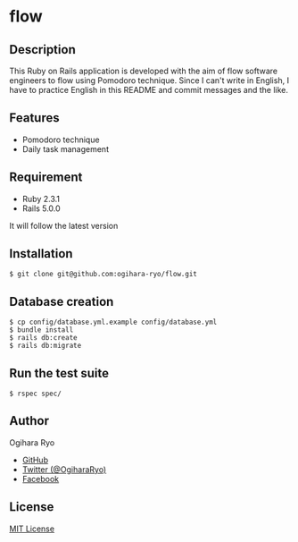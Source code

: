 # flow

## Description

This Ruby on Rails application is developed with the aim of flow software engineers to flow using Pomodoro technique.
Since I can't write in English, I have to practice English in this README and commit messages and the like.

## Features

- Pomodoro technique
- Daily task management

## Requirement

- Ruby 2.3.1
- Rails 5.0.0

It will follow the latest version

## Installation

```console
$ git clone git@github.com:ogihara-ryo/flow.git
```

## Database creation

```console
$ cp config/database.yml.example config/database.yml
$ bundle install
$ rails db:create
$ rails db:migrate
```

## Run the test suite

```console
$ rspec spec/
```

## Author

Ogihara Ryo

- [GitHub](https://github.com/ogihara-ryo)
- [Twitter (@OgiharaRyo)](https://twitter.com/OgiharaRyo)
- [Facebook](https://www.facebook.com/ryo.ogihara.5)

## License
[MIT License](https://github.com/ogihara-ryo/flow/blob/master/LICENSE)
